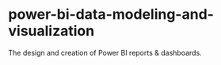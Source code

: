 # power-bi-data-modeling-and-visualization
The design and creation of Power BI reports &amp; dashboards.
